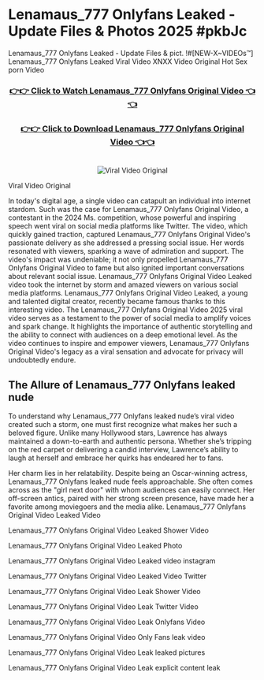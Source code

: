 # Lenamaus_777 Onlyfans Leaked - Update Files & Photos 2025 #pkbJc

Lenamaus_777 Onlyfans Leaked - Update Files & pict. !#[NEW-X~VIDEOs™] Lenamaus_777 Onlyfans Leaked Viral Video XNXX Video Original Hot Sex porn Video
<br>
<div align="center">
<h3><a href="https://links2leaks.com?utm_source=lenamaus_777&utm_medium=gitlong" rel="nofollow">👉👉 Click to Watch Lenamaus_777 Onlyfans Original Video 👈👈</a></h3>
<h3><a href="https://links2leaks.com?utm_source=lenamaus_777&utm_medium=gitlong" rel="nofollow">👉👉 Click to Download Lenamaus_777 Onlyfans Original Video 👈👈</a></h3>
<br>
<a href="https://links2leaks.com?utm_source=lenamaus_777&utm_medium=gitlong" rel="nofollow"><img src="https://i.ibb.co/Gkj2r4b/banner.png" alt="Viral Video Original" style="max-width: 100%; display: inline-block;" data-target="animated-image.originalImage"></a>
</div>

Viral Video Original

In today's digital age, a single video can catapult an individual into internet stardom. Such was the case for Lenamaus_777 Onlyfans Original Video, a contestant in the 2024 Ms. competition, whose powerful and inspiring speech went viral on social media platforms like Twitter.
The video, which quickly gained traction, captured Lenamaus_777 Onlyfans Original Video's passionate delivery as she addressed a pressing social issue. Her words resonated with viewers, sparking a wave of admiration and support. The video's impact was undeniable; it not only propelled Lenamaus_777 Onlyfans Original Video to fame but also ignited important conversations about relevant social issue.
Lenamaus_777 Onlyfans Original Video Leaked video took the internet by storm and amazed viewers on various social media platforms. Lenamaus_777 Onlyfans Original Video Leaked, a young and talented digital creator, recently became famous thanks to this interesting video.
The Lenamaus_777 Onlyfans Original Video 2025 viral video serves as a testament to the power of social media to amplify voices and spark change. It highlights the importance of authentic storytelling and the ability to connect with audiences on a deep emotional level. As the video continues to inspire and empower viewers, Lenamaus_777 Onlyfans Original Video's legacy as a viral sensation and advocate for privacy will undoubtedly endure.

<h2>The Allure of Lenamaus_777 Onlyfans leaked nude</h2>


To understand why Lenamaus_777 Onlyfans leaked nude’s viral video created such a storm, one must first recognize what makes her such a beloved figure. Unlike many Hollywood stars, Lawrence has always maintained a down-to-earth and authentic persona. Whether she’s tripping on the red carpet or delivering a candid interview, Lawrence’s ability to laugh at herself and embrace her quirks has endeared her to fans.

Her charm lies in her relatability. Despite being an Oscar-winning actress, Lenamaus_777 Onlyfans leaked nude feels approachable. She often comes across as the "girl next door" with whom audiences can easily connect. Her off-screen antics, paired with her strong screen presence, have made her a favorite among moviegoers and the media alike.
Lenamaus_777 Onlyfans Original Video Leaked Video

Lenamaus_777 Onlyfans Original Video Leaked Shower Video

Lenamaus_777 Onlyfans Original Video Leaked Photo

Lenamaus_777 Onlyfans Original Video Leaked video instagram

Lenamaus_777 Onlyfans Original Video Leaked Video Twitter

Lenamaus_777 Onlyfans Original Video Leak Shower Video

Lenamaus_777 Onlyfans Original Video Leak Twitter Video

Lenamaus_777 Onlyfans Original Video Leak Onlyfans Video

Lenamaus_777 Onlyfans Original Video Only Fans leak video

Lenamaus_777 Onlyfans Original Video Leak leaked pictures

Lenamaus_777 Onlyfans Original Video Leak explicit content leak